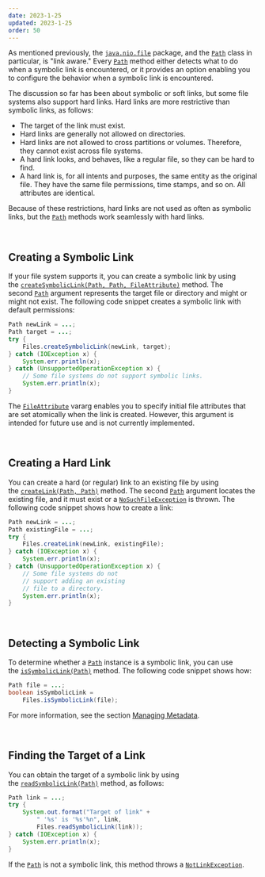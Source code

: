 ```yaml
---
date: 2023-1-25
updated: 2023-1-25
order: 50
---
```

As mentioned previously, the [`java.nio.file`](https://docs.oracle.com/en/java/javase/22/docs/api/java.base/java/nio/file/package-summary.html) package, and the [`Path`](https://docs.oracle.com/en/java/javase/22/docs/api/java.base/java/nio/file/Path.html) class in particular, is "link aware." Every [`Path`](https://docs.oracle.com/en/java/javase/22/docs/api/java.base/java/nio/file/Path.html) method either detects what to do when a symbolic link is encountered, or it provides an option enabling you to configure the behavior when a symbolic link is encountered.

The discussion so far has been about symbolic or soft links, but some file systems also support hard links. Hard links are more restrictive than symbolic links, as follows:

- The target of the link must exist.
- Hard links are generally not allowed on directories.
- Hard links are not allowed to cross partitions or volumes. Therefore, they cannot exist across file systems.
- A hard link looks, and behaves, like a regular file, so they can be hard to find.
- A hard link is, for all intents and purposes, the same entity as the original file. They have the same file permissions, time stamps, and so on. All attributes are identical.

Because of these restrictions, hard links are not used as often as symbolic links, but the [`Path`](https://docs.oracle.com/en/java/javase/22/docs/api/java.base/java/nio/file/Path.html) methods work seamlessly with hard links.

 

## Creating a Symbolic Link

If your file system supports it, you can create a symbolic link by using the [`createSymbolicLink(Path, Path, FileAttribute)`](https://docs.oracle.com/en/java/javase/22/docs/api/java.base/java/nio/file/Files.html#createSymbolicLink(java.nio.file.Path,java.nio.file.Path,java.nio.file.attribute.FileAttribute...)) method. The second [`Path`](https://docs.oracle.com/en/java/javase/22/docs/api/java.base/java/nio/file/Path.html) argument represents the target file or directory and might or might not exist. The following code snippet creates a symbolic link with default permissions:

```java
Path newLink = ...;
Path target = ...;
try {
    Files.createSymbolicLink(newLink, target);
} catch (IOException x) {
    System.err.println(x);
} catch (UnsupportedOperationException x) {
    // Some file systems do not support symbolic links.
    System.err.println(x);
}
```

The [`FileAttribute`](https://docs.oracle.com/en/java/javase/22/docs/api/java.base/java/nio/file/attribute/FileAttribute.html) vararg enables you to specify initial file attributes that are set atomically when the link is created. However, this argument is intended for future use and is not currently implemented.

 

## Creating a Hard Link

You can create a hard (or regular) link to an existing file by using the [`createLink(Path, Path)`](https://docs.oracle.com/en/java/javase/22/docs/api/java.base/java/nio/file/Files.html#createLink(java.nio.file.Path,java.nio.file.Path)) method. The second [`Path`](https://docs.oracle.com/en/java/javase/22/docs/api/java.base/java/nio/file/Path.html) argument locates the existing file, and it must exist or a [`NoSuchFileException`](https://docs.oracle.com/en/java/javase/22/docs/api/java.base/java/nio/file/NoSuchFileException.html) is thrown. The following code snippet shows how to create a link:

```java
Path newLink = ...;
Path existingFile = ...;
try {
    Files.createLink(newLink, existingFile);
} catch (IOException x) {
    System.err.println(x);
} catch (UnsupportedOperationException x) {
    // Some file systems do not
    // support adding an existing
    // file to a directory.
    System.err.println(x);
}
```

 

## Detecting a Symbolic Link

To determine whether a [`Path`](https://docs.oracle.com/en/java/javase/22/docs/api/java.base/java/nio/file/Path.html) instance is a symbolic link, you can use the [`isSymbolicLink(Path)`](https://docs.oracle.com/en/java/javase/22/docs/api/java.base/java/nio/file/Files.html#isSymbolicLink(java.nio.file.Path)) method. The following code snippet shows how:

```java
Path file = ...;
boolean isSymbolicLink =
    Files.isSymbolicLink(file);
```

For more information, see the section [Managing Metadata](https://dev.java/learn/java-io/file-system/metadata/).

 

## Finding the Target of a Link

You can obtain the target of a symbolic link by using the [`readSymbolicLink(Path)`](https://docs.oracle.com/en/java/javase/22/docs/api/java.base/java/nio/file/Files.html#readSymbolicLink(java.nio.file.Path)) method, as follows:

```java
Path link = ...;
try {
    System.out.format("Target of link" +
        " '%s' is '%s'%n", link,
        Files.readSymbolicLink(link));
} catch (IOException x) {
    System.err.println(x);
}
```

If the [`Path`](https://docs.oracle.com/en/java/javase/22/docs/api/java.base/java/nio/file/Path.html) is not a symbolic link, this method throws a [`NotLinkException`](https://docs.oracle.com/en/java/javase/22/docs/api/java.base/java/nio/file/NotLinkException.html).

